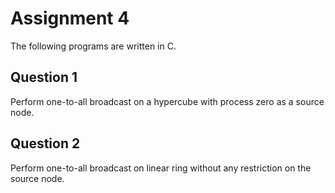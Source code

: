 # Assignment 4

The following programs are written in C.

## Question 1

Perform one-to-all broadcast on a hypercube with process zero as a source node.

## Question 2

Perform one-to-all broadcast on linear ring without any restriction on the source node.
